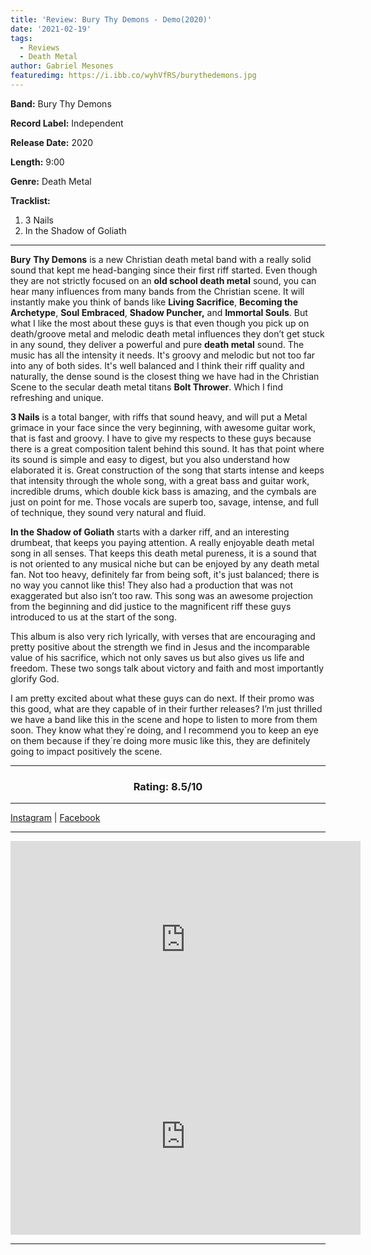 ```yaml
---
title: 'Review: Bury Thy Demons - Demo(2020)'
date: '2021-02-19'
tags:
  - Reviews
  - Death Metal
author: Gabriel Mesones
featuredimg: https://i.ibb.co/wyhVfRS/burythedemons.jpg
---
```


**Band:** Bury Thy Demons

**Record Label:** Independent

**Release Date:** 2020

**Length:** 9:00

**Genre:** Death Metal

**Tracklist:**

1. 3 Nails
2. In the Shadow of Goliath

<hr>

**Bury** **Thy Demons** is a new Christian death metal band with a really solid sound that kept me head-banging since their first riff started. Even though they are not strictly focused on an **old school death metal** sound, you can hear many influences from many bands from the Christian scene. It will instantly make you think of bands like **Living Sacrifice**, **Becoming the Archetype**, **Soul Embraced**, **Shadow Puncher,** and **Immortal Souls**. But what I like the most about these guys is that even though you pick up on death/groove metal and melodic death metal influences they don’t get stuck in any sound, they deliver a powerful and pure **death metal** sound. The music has all the intensity it needs. It's groovy and melodic but not too far into any of both sides. It's well balanced and I think their riff quality and naturally, the dense sound is the closest thing we have had in the Christian Scene to the secular death metal titans **Bolt Thrower**. Which I find refreshing and unique.

**3 Nails** is a total banger, with riffs that sound heavy, and will put a Metal grimace in your face since the very beginning, with awesome guitar work, that is fast and groovy. I have to give my respects to these guys because there is a great composition talent behind this sound. It has that point where its sound is simple and easy to digest, but you also understand how elaborated it is. Great construction of the song that starts intense and keeps that intensity through the whole song, with a great bass and guitar work, incredible drums, which double kick bass is amazing, and the cymbals are just on point for me. Those vocals are superb too, savage, intense, and full of technique, they sound very natural and fluid.

**In the Shadow of Goliath** starts with a darker riff, and an interesting drumbeat, that keeps you paying attention. A really enjoyable death metal song in all senses. That keeps this death metal pureness, it is a sound that is not oriented to any musical niche but can be enjoyed by any death metal fan. Not too heavy, definitely far from being soft, it's just balanced; there is no way you cannot like this! They also had a production that was not exaggerated but also isn’t too raw. This song was an awesome projection from the beginning and did justice to the magnificent riff these guys introduced to us at the start of the song.

This album is also very rich lyrically, with verses that are encouraging and pretty positive about the strength we find in Jesus and the incomparable value of his sacrifice, which not only saves us but also gives us life and freedom. These two songs talk about victory and faith and most importantly glorify God.

I am pretty excited about what these guys can do next. If their promo was this good, what are they capable of in their further releases? I’m just thrilled we have a band like this in the scene and hope to listen to more from them soon. They know what they´re doing, and I recommend you to keep an eye on them because if they´re doing more music like this, they are definitely going to impact positively the scene.

<hr>
<h3 style="text-align:center">Rating: 8.5/10</h3>

<hr>

[Instagram](https://www.instagram.com/burythydemonsofficial/) | [Facebook](https://web.facebook.com/BuryThyDemonsOfficial)

<hr>
<div class="video-container"><iframe src="https://www.youtube.com/embed/R0wDCzZb4hA" width="560" height="315" frameborder="0"></iframe></div>

<div class="video-container"><iframe src="https://www.youtube.com/embed/Pl_9IzH0XU4" width="560" height="315" frameborder="0"></iframe></div>

<hr>
